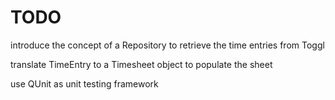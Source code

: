 # TODO

introduce the concept of a Repository to retrieve the time entries from Toggl

translate TimeEntry to a Timesheet object to populate the sheet

use QUnit as unit testing framework
